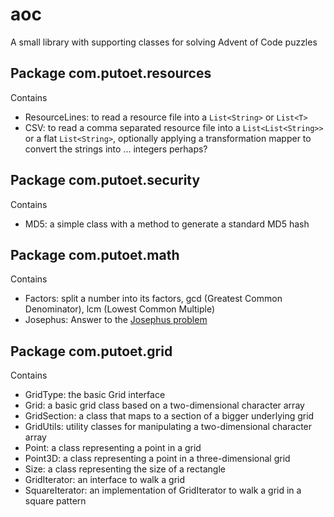 # aoc
A small library with supporting classes for solving Advent of Code puzzles

## Package com.putoet.resources
Contains
- ResourceLines: to read a resource file into a ```List<String>``` or ```List<T>```
- CSV: to read a comma separated resource file into a ```List<List<String>>``` or a flat ```List<String>```, optionally applying a transformation mapper to convert the strings into ... integers perhaps?

## Package com.putoet.security
Contains
- MD5: a simple class with a method to generate a standard MD5 hash

## Package com.putoet.math
Contains
- Factors: split a number into its factors, gcd (Greatest Common Denominator), lcm (Lowest Common Multiple)
- Josephus: Answer to the [Josephus problem](https://www.youtube.com/watch?v=uCsD3ZGzMgE)  

## Package com.putoet.grid
Contains 
- GridType: the basic Grid interface
- Grid: a basic grid class based on a two-dimensional character array
- GridSection: a class that maps to a section of a bigger underlying grid 
- GridUtils: utility classes for manipulating a two-dimensional character array
- Point: a class representing a point in a grid
- Point3D: a class representing a point in a three-dimensional grid
- Size: a class representing the size of a rectangle
- GridIterator: an interface to walk a grid
- SquareIterator: an implementation of GridIterator to walk a grid in a square pattern